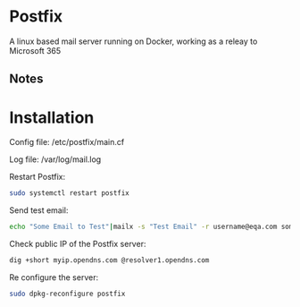 # Postfix

A linux based mail server running on Docker, working as a releay to Microsoft 365

## Notes

# Installation



Config file: /etc/postfix/main.cf

Log file: /var/log/mail.log


Restart Postfix:

```bash
sudo systemctl restart postfix
```

Send test email:

```bash
echo "Some Email to Test"|mailx -s "Test Email" -r username@eqa.com someemail@gmail.com
```

Check public IP of the Postfix server:

```bash
dig +short myip.opendns.com @resolver1.opendns.com
```


Re configure the server:

```bash
sudo dpkg-reconfigure postfix
```


